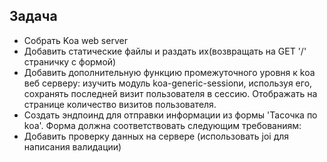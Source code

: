 ## Задача
- Собрать Koa web server 
- Добавить статические файлы и раздать их(возвращать на GET '/' страничку с формой)
- Добавить дополнительную функцию промежуточного уровня к koa веб серверу: изучить модуль koa-generic-sessionи, используя его, сохранять 
  последней визит пользователя в сессию. Отображать на странице количество визитов пользователя.
- Создать эндпоинд для отправки информации из формы  'Тасочка по koa'.  Форма должна соответствовать следующим требованиям: 
- Добавить проверку данных на сервере (использовать joi для написания валидации)

